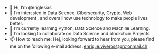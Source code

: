 - 👋 Hi, I’m @eriglesias
- 👀 I’m interested in Data Science, Cibersecurity, Crypto, Web development , and overall how use technology to make people lives better.
- 🌱 I’m currently learning Python, Data Science and Machine Learning.
- 💞️ I’m looking to collaborate on Data Science and blockchain Projects. 
- 📫 How to reach me: Hej, looking forward to hear from you, please find me on the following e-mail address: enrique.viveros@protonmail.ch

<!---
eriglesias/eriglesias is a ✨ special ✨ repository because its `README.md` (this file) appears on your GitHub profile.
You can click the Preview link to take a look at your changes.
--->
